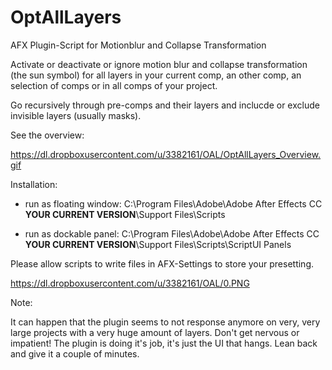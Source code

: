 # OptAllLayers
AFX Plugin-Script for Motionblur and Collapse Transformation

Activate or deactivate or ignore motion blur and collapse transformation (the sun symbol) for all layers in your current comp, an other comp, an selection of comps or in all comps of your project. 

Go recursively through pre-comps and their layers and inclucde or exclude invisible layers (usually masks). 

See the overview:

https://dl.dropboxusercontent.com/u/3382161/OAL/OptAllLayers_Overview.gif


Installation:

- run as floating window: 
	C:\Program Files\Adobe\Adobe After Effects CC **YOUR CURRENT VERSION**\Support Files\Scripts

- run as dockable panel:
  C:\Program Files\Adobe\Adobe After Effects CC **YOUR CURRENT VERSION**\Support Files\Scripts\ScriptUI Panels
  
Please allow scripts to write files in AFX-Settings to store your presetting. 

https://dl.dropboxusercontent.com/u/3382161/OAL/0.PNG


Note: 

It can happen that the plugin seems to not response anymore on very, very large projects with a very huge amount of layers. Don't get nervous or impatient! The plugin is doing it's job, it's just the UI that hangs. Lean back and give it a couple of minutes. 
